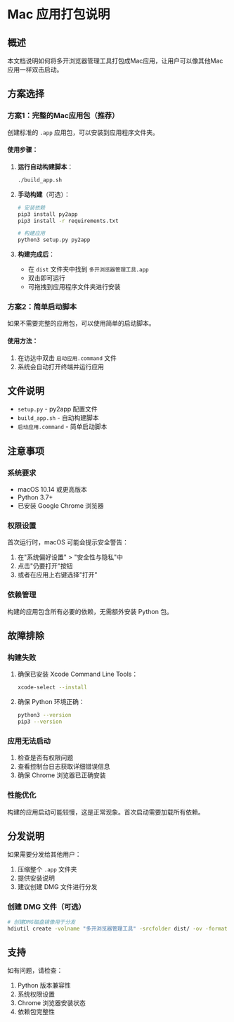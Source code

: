 # Mac 应用打包说明

## 概述
本文档说明如何将多开浏览器管理工具打包成Mac应用，让用户可以像其他Mac应用一样双击启动。

## 方案选择

### 方案1：完整的Mac应用包（推荐）
创建标准的 `.app` 应用包，可以安装到应用程序文件夹。

#### 使用步骤：
1. **运行自动构建脚本**：
   ```bash
   ./build_app.sh
   ```

2. **手动构建**（可选）：
   ```bash
   # 安装依赖
   pip3 install py2app
   pip3 install -r requirements.txt
   
   # 构建应用
   python3 setup.py py2app
   ```

3. **构建完成后**：
   - 在 `dist` 文件夹中找到 `多开浏览器管理工具.app`
   - 双击即可运行
   - 可拖拽到应用程序文件夹进行安装

### 方案2：简单启动脚本
如果不需要完整的应用包，可以使用简单的启动脚本。

#### 使用方法：
1. 在访达中双击 `启动应用.command` 文件
2. 系统会自动打开终端并运行应用

## 文件说明

- `setup.py` - py2app 配置文件
- `build_app.sh` - 自动构建脚本
- `启动应用.command` - 简单启动脚本

## 注意事项

### 系统要求
- macOS 10.14 或更高版本
- Python 3.7+ 
- 已安装 Google Chrome 浏览器

### 权限设置
首次运行时，macOS 可能会提示安全警告：
1. 在"系统偏好设置" > "安全性与隐私"中
2. 点击"仍要打开"按钮
3. 或者在应用上右键选择"打开"

### 依赖管理
构建的应用包含所有必要的依赖，无需额外安装 Python 包。

## 故障排除

### 构建失败
1. 确保已安装 Xcode Command Line Tools：
   ```bash
   xcode-select --install
   ```

2. 确保 Python 环境正确：
   ```bash
   python3 --version
   pip3 --version
   ```

### 应用无法启动
1. 检查是否有权限问题
2. 查看控制台日志获取详细错误信息
3. 确保 Chrome 浏览器已正确安装

### 性能优化
构建的应用启动可能较慢，这是正常现象。首次启动需要加载所有依赖。

## 分发说明

如果需要分发给其他用户：
1. 压缩整个 `.app` 文件夹
2. 提供安装说明
3. 建议创建 DMG 文件进行分发

### 创建 DMG 文件（可选）
```bash
# 创建DMG磁盘镜像用于分发
hdiutil create -volname "多开浏览器管理工具" -srcfolder dist/ -ov -format UDZO "多开浏览器管理工具.dmg"
```

## 支持

如有问题，请检查：
1. Python 版本兼容性
2. 系统权限设置
3. Chrome 浏览器安装状态
4. 依赖包完整性 